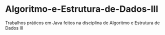 # Algoritmo-e-Estrutura-de-Dados-III
Trabalhos práticos em Java feitos na disciplina de Algoritmo e Estrutura de Dados III
